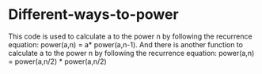 # Different-ways-to-power
This code is used to calculate a to the power n by following the recurrence equation: power(a,n) = a* power(a,n-1). And there is another function to calculate a to the power n by following the recurrence equation: power(a,n) = power(a,n/2) * power(a,n/2)
